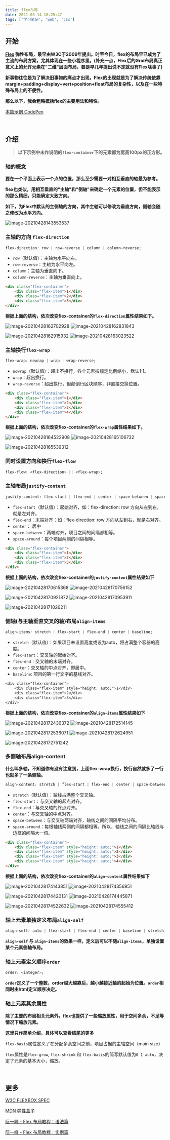 ```yaml
---
title: flex布局
date: 2021-03-14 18:25:47
tags: ['学习笔记', 'web', 'css']
---
```




## 开始

**[Flex](https://developer.mozilla.org/zh-CN/docs/Web/CSS/CSS_Flexible_Box_Layout/Basic_Concepts_of_Flexbox) 弹性布局，最早由W3C于2009年提出。时至今日，flex的布局早已成为了主流的布局方案，尤其体现在一些小程序里。(补充一点，Flex后的Grid布局真正意义上的允许元素在"二维"层面布局，要是早几年提出说不定就没有Flex啥事了)**

**新事物往往是为了解决旧事物的痛点才出现，Flex的出现就是为了解决传统依靠margin+padding+display+vert+position+float布局的复杂性，以及在一些特殊布局上的不便性。**

**那么以下，我会粗略概括flex的主要用法和特性。**

[本篇示例 CodePen](https://codepen.io/jerryfangr/pen/BapEVNR)

<br>

## 介绍

> **以下示例中未作说明的`flex-container`下的元素都为宽高100px的正方形。**

### 轴的概念

**要在一个平面上表示一个点的位置，那么至少需要一对相互垂直的轴最为参考。**

**flex也类似，用相互垂直的"主轴"和"侧轴"来确定一个元素的位置，但不能表示的那么精细，只能确定大致方向。**

**如下，为Flex中默认的主侧轴的方向，其中主轴可以修改为垂直方向，侧轴会随之修改为水平方向。**

![image-20210428143553537](./assets/image-20210428143553537.png) 



### 主轴的方向 `flex-direction`

```css
flex-direction: row | row-reverse | column | column-reverse;
```

- `row`（默认值）：主轴为水平向右。
- `row-reverse`：主轴为水平向左。
- `column`：主轴为垂直向下。
- `column-reverse`：主轴为垂直向上。

```html
<div class="flex-container">
    <div class="flex-item">1</div>
    <div class="flex-item">2</div>
    <div class="flex-item">3</div>
</div>
```

**根据上面的结构，依次改变flex-container的`flex-direction`属性结果如下。**

![image-20210428162702928](./assets/image-20210428162702928.png) ![image-20210428162831843](./assets/image-20210428162831843.png) 

![image-20210428162915932](./assets/image-20210428162915932.png) ![image-20210428163023522](./assets/image-20210428163023522.png) 



### 主轴换行`flex-wrap`

```css
flex-wrap: nowrap | wrap | wrap-reverse;
```

- `nowrap`（默认值）：超出不换行，各个元素按规定比例缩小，默认1:1。
- `wrap`：超出换行。
- `wrap-reverse`：超出换行，但颠倒行区块顺序，非直接交换位置。

```html
<div class="flex-container">
    <div class="flex-item">1</div>
    <div class="flex-item">2</div>
    <div class="flex-item">3</div>
    <div class="flex-item">4</div>
</div>
```

**根据上面的结构，依次改变flex-container的`flex-wrap`属性结果如下。**

![image-20210428164522908](./assets/image-20210428164522908.png) ![image-20210428165106732](./assets/image-20210428165106732.png) 

![image-20210428165539312](./assets/image-20210428165539312.png) 



### 同时设置方向和换行`flex-flow`

```css
flex-flow: <flex-direction> || <flex-wrap>;
```



### 主轴布局`justify-content`

```css
justify-content: flex-start | flex-end | center | space-between | space-around;
```

- `flex-start`（默认值）：起始对齐，如：flex-direction: row 方向从左到右，就是左对齐。
- `flex-end`：末端对齐：如：flex-direction: row 方向从左到右，就是右对齐。
- `center`： 居中
- `space-between`：两端对齐，项目之间的间隔都相等。
- `space-around`：每个项目两侧的间隔相等。

```html
<div class="flex-container">
    <div class="flex-item">1</div>
    <div class="flex-item">2</div>
    <div class="flex-item">3</div>
</div>
```

**根据上面的结构，依次改变flex-container的`justify-content`属性结果如下**

![image-20210428170615368](./assets/image-20210428170615368.png)  ![image-20210428170756152](./assets/image-20210428170756152.png)  

![image-20210428170921872](./assets/image-20210428170921872.png) ![image-20210428170953911](./assets/image-20210428170953911.png) 

![image-20210428171026211](./assets/image-20210428171026211.png) 



### 侧轴(与主轴垂直交叉的轴)布局`align-items`

```css
align-items: stretch | flex-start | flex-end | center | baseline;
```

- `stretch`（默认值）：如果项目未设置高度或设为auto，将占满整个容器的高度。
- `flex-start`：交叉轴的起始对齐。
- `flex-end`：交叉轴的末端对齐。
- `center`：交叉轴的中点对齐，即居中。
- `baseline`: 项目的第一行文字的基线对齐。

```css
<div class="flex-container">
    <div class="flex-item" style="height: auto;">1</div>
    <div class="flex-item">2</div>
    <div class="flex-item">3</div>
</div>
```

**根据上面的结构，依次改变flex-container的`align-items`属性结果如下**

![image-20210428172436372](./assets/image-20210428172436372.png) ![image-20210428172514145](./assets/image-20210428172514145.png) 

![image-20210428172536071](./assets/image-20210428172536071.png) ![image-20210428172624951](./assets/image-20210428172624951.png) 

![image-20210428172751242](./assets/image-20210428172751242.png) 



### 多侧轴布局align-content

**什么叫多轴，不知道你有没有注意到，上面flex-wrap换行，换行自然就多了一行也就多了一条侧轴。**

```css
align-content: stretch | flex-start | flex-end | center | space-between | space-around;
```

- `stretch`（默认值）：轴线占满整个交叉轴。
- `flex-start`：与交叉轴的起点对齐。
- `flex-end`：与交叉轴的终点对齐。
- `center`：与交叉轴的中点对齐。
- `space-between`：与交叉轴两端对齐，轴线之间的间隔平均分布。
- `space-around`：每根轴线两侧的间隔都相等。所以，轴线之间的间隔比轴线与边框的间隔大一倍。

```html
<div class="flex-container">
    <div class="flex-item" style="height: auto;">1</div>
    <div class="flex-item" style="height: auto;">2</div>
    <div class="flex-item" style="height: auto;">3</div>
    <div class="flex-item" style="height: auto;">4</div>
</div>
```

**根据上面的结构，依次改变flex-container的`align-content`属性结果如下**

![image-20210428174143851](./assets/image-20210428174143851.png) ![image-20210428174356951](./assets/image-20210428174356951.png) 

![image-20210428174420131](./assets/image-20210428174420131.png) ![image-20210428174445871](./assets/image-20210428174445871.png) 

![image-20210428174522632](./assets/image-20210428174522632.png) ![image-20210428174555412](./assets/image-20210428174555412.png) 



### 轴上元素单独定义布局`align-self`

```css
align-self: auto | flex-start | flex-end | center | baseline | stretch;
```

**`align-self` 与 `align-items`的效果一样，定义后可以不随`align-items`，单独设置某个元素侧轴布局。**



### 轴上元素定义顺序`order`

```css
order: <integer>;
```

**`order`定义了一个整数，order越大越靠后，越小越接近轴的起始为位置。`order`相同时由html定义顺序决定。**



### 轴上元素其余属性

**除了主要的布局相关元素外，flex也提供了一些缩放属性，用于空间多余，不足等情况下缩放元素。**

**这里只作简单介绍，具体可以查看结尾的更多**

`flex-basis`属性定义了在分配多余空间之前，项目占据的主轴空间（main size）

`flex`属性是`flex-grow`, `flex-shrink` 和 `flex-basis`的简写默认值为`0 1 auto`，决定了元素的基本大小，缩放。

<br>



## 更多

[W3C FLEXBOX SPEC](https://www.w3.org/TR/2018/CR-css-flexbox-1-20181119/)

[MDN 弹性盒子](https://developer.mozilla.org/zh-CN/docs/Learn/CSS/CSS_layout/Flexbox)

[阮一峰 - Flex 布局教程：语法篇](http://www.ruanyifeng.com/blog/2015/07/flex-grammar.html)

[阮一峰 - Flex 布局教程：实例篇](https://www.ruanyifeng.com/blog/2015/07/flex-examples.html)